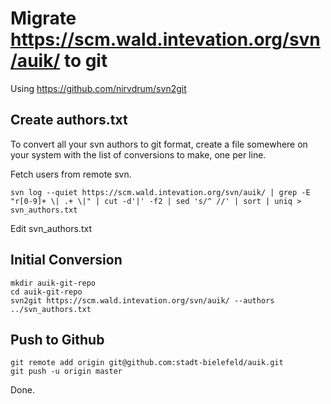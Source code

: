 # Migrate https://scm.wald.intevation.org/svn/auik/ to git

Using <https://github.com/nirvdrum/svn2git>

## Create authors.txt

To convert all your svn authors to git format, create a file somewhere on your
system with the list of conversions to make, one per line.

Fetch users from remote svn.

```
svn log --quiet https://scm.wald.intevation.org/svn/auik/ | grep -E "r[0-9]+ \| .+ \|" | cut -d'|' -f2 | sed 's/^ //' | sort | uniq > svn_authors.txt
```

Edit svn_authors.txt

## Initial Conversion
```
mkdir auik-git-repo
cd auik-git-repo
svn2git https://scm.wald.intevation.org/svn/auik/ --authors ../svn_authors.txt
```

## Push to Github

```
git remote add origin git@github.com:stadt-bielefeld/auik.git
git push -u origin master
```

Done.
